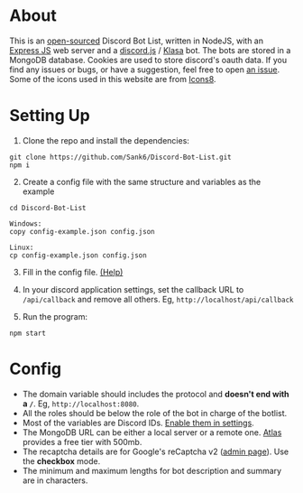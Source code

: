 # About
This is an [open-sourced](https://github.com/Sank6/Discord-Bot-List) Discord Bot List, written in NodeJS, with an [Express JS](https://expressjs.com/) web server and a [discord.js](https://discord.js.org/#/) / [Klasa](https://klasa.js.org/) bot. The bots are stored in a MongoDB database. Cookies are used to store discord's oauth data. If you find any issues or bugs, or have a suggestion, feel free to open [an issue](https://github.com/Sank6/Discord-Bot-List/issues).  
Some of the icons used in this website are from [Icons8](https://icons8.com/).


# Setting Up
1. Clone the repo and install the dependencies:
```shell
git clone https://github.com/Sank6/Discord-Bot-List.git
npm i
```

2. Create a config file with the same structure and variables as the example
```shell
cd Discord-Bot-List
```

```shell
Windows:
copy config-example.json config.json

Linux:
cp config-example.json config.json
```

3. Fill in the config file. [(Help)](#config)

4. In your discord application settings, set the callback URL to `/api/callback` and remove all others. Eg, `http://localhost/api/callback`

5. Run the program:
```shell
npm start
```


# Config
 - The domain variable should includes the protocol and **doesn't end with a `/`**. Eg, `http://localhost:8080`.
 - All the roles should be below the role of the bot in charge of the botlist.
 - Most of the variables are Discord IDs. [Enable them in settings](https://support.discord.com/hc/en-us/articles/206346498-Where-can-I-find-my-User-Server-Message-ID-).
 - The MongoDB URL can be either a local server or a remote one. [Atlas](https://www.mongodb.com/cloud/atlas) provides a free tier with 500mb.
 - The recaptcha details are for Google's reCaptcha v2 ([admin page](https://www.google.com/recaptcha/admin)). Use the **checkbox** mode.
 - The minimum and maximum lengths for bot description and summary are in characters. 